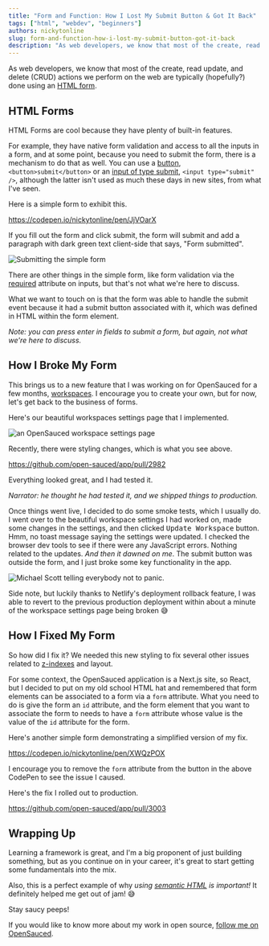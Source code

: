 ```yaml
---
title: "Form and Function: How I Lost My Submit Button & Got It Back"
tags: ["html", "webdev", "beginners"]
authors: nickytonline
slug: form-and-function-how-i-lost-my-submit-button-got-it-back
description: "As web developers, we know that most of the create, read update, and delete (CRUD) actions we perform..."
---
```


As web developers, we know that most of the create, read update, and delete (CRUD) actions we perform on the web are typically (hopefully?) done using an [HTML form](https://developer.mozilla.org/en-US/docs/Web/HTML/Element/form).

## HTML Forms

HTML Forms are cool because they have plenty of built-in features.

For example, they have native form validation and access to all the inputs in a form, and at some point, because you need to submit the form, there is a mechanism to do that as well. You can use a [button](https://developer.mozilla.org/en-US/docs/Web/HTML/Element/button), `<button>submit</button>` or an [input of type submit](https://developer.mozilla.org/en-US/docs/Web/HTML/Element/input/submit), `<input type="submit" />`, although the latter isn't used as much these days in new sites, from what I've seen.

Here is a simple form to exhibit this.

<a href="https://codepen.io/nickytonline/pen/JjVOarX">https://codepen.io/nickytonline/pen/JjVOarX</a>

If you fill out the form and click submit, the form will submit and add a paragraph with dark green text client-side that says, "Form submitted".

![Submitting the simple form](https://dev-to-uploads.s3.amazonaws.com/uploads/articles/rbpoz901yk9s8kewx806.gif)

There are other things in the simple form, like form validation via the [required](https://developer.mozilla.org/en-US/docs/Web/HTML/Attributes/required) attribute on inputs, but that's not what we're here to discuss.

What we want to touch on is that the form was able to handle the submit event because it had a submit button associated with it, which was defined in HTML within the form element.

_Note: you can press enter in fields to submit a form, but again, not what we're here to discuss._

## How I Broke My Form

This brings us to a new feature that I was working on for OpenSauced for a few months, [workspaces](https://opensauced.pizza/docs/features/workspaces/). I encourage you to create your own, but for now, let's get back to the business of forms.

Here's our beautiful workspaces settings page that I implemented.

![an OpenSauced workspace settings page](https://dev-to-uploads.s3.amazonaws.com/uploads/articles/bq93z0w7duinhgew6azp.png)

Recently, there were styling changes, which is what you see above.

<a href="https://github.com/open-sauced/app/pull/2982">https://github.com/open-sauced/app/pull/2982</a>

Everything looked great, and I had tested it.

_Narrator: he thought he had tested it, and we shipped things to production._

Once things went live, I decided to do some smoke tests, which I usually do. I went over to the beautiful workspace settings I had worked on, made some changes in the settings, and then clicked <kbd>Update Workspace</kbd> button. Hmm, no toast message saying the settings were updated. I checked the browser dev tools to see if there were any JavaScript errors. Nothing related to the updates. <em>And then it dawned on me</em>. The submit button was outside the form, and I just broke some key functionality in the app.

![Michael Scott telling everybody not to panic.](https://media.giphy.com/media/v1.Y2lkPTc5MGI3NjExY2xxdGVubmtuam5rMzM1N2RxNjY4dTJkOTh1cW03NnN4d3FkNDgzayZlcD12MV9pbnRlcm5hbF9naWZfYnlfaWQmY3Q9Zw/1luXLMeNxsaNFMUuOe/giphy.gif)

Side note, but luckily thanks to Netlify's deployment rollback feature, I was able to revert to the previous production deployment within about a minute of the workspace settings page being broken 😅

## How I Fixed My Form

So how did I fix it? We needed this new styling to fix several other issues related to [z-indexes](https://developer.mozilla.org/en-US/docs/Web/CSS/z-index) and layout.

For some context, the OpenSauced application is a Next.js site, so React, but I decided to put on my old school HTML hat and remembered that form elements can be associated to a form via a `form` attribute. What you need to do is give the form an `id` attribute, and the form element that you want to associate the form to needs to have a `form` attribute whose value is the value of the `id` attribute for the form.

Here's another simple form demonstrating a simplified version of my fix.

<a href="https://codepen.io/nickytonline/pen/XWQzPOX">https://codepen.io/nickytonline/pen/XWQzPOX</a>

I encourage you to remove the `form` attribute from the button in the above CodePen to see the issue I caused.

Here's the fix I rolled out to production.

<a href="https://github.com/open-sauced/app/pull/3003">https://github.com/open-sauced/app/pull/3003</a>

## Wrapping Up

Learning a framework is great, and I'm a big proponent of just building something, but as you continue on in your career, it's great to start getting some fundamentals into the mix.

Also, this is a perfect example of why <em>using [semantic HTML](https://developer.mozilla.org/en-US/curriculum/core/semantic-html/) is important!</em> It definitely helped me get out of jam! 😅

Stay saucy peeps!

If you would like to know more about my work in open source, [follow me on OpenSauced](https://oss.fyi/nickytonline).

